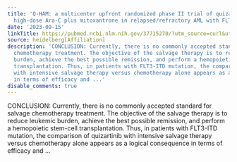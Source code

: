 ```yaml
---
title: 'Q-HAM: a multicenter upfront randomized phase II trial of quizartinib and
  high-dose Ara-C plus mitoxantrone in relapsed/refractory AML with FLT3-ITD'
date: '2023-09-15'
linkTitle: https://pubmed.ncbi.nlm.nih.gov/37715270/?utm_source=curl&utm_medium=rss&utm_campaign=pubmed-2&utm_content=1FakS-2QOkCT8HsMOQP1bCRQ4YzyumYOmxmF0moLsQ3dFB1E9V&fc=20220326224207&ff=20230916180929&v=2.17.9.post6+86293ac
source: heidelberg[Affiliation]
description: 'CONCLUSION: Currently, there is no commonly accepted standard for salvage
  chemotherapy treatment. The objective of the salvage therapy is to reduce leukemic
  burden, achieve the best possible remission, and perform a hemopoietic stem-cell
  transplantation. Thus, in patients with FLT3-ITD mutation, the comparison of quizartinib
  with intensive salvage therapy versus chemotherapy alone appears as a logical consequence
  in terms of efficacy and ...'
disable_comments: true
---
```

CONCLUSION: Currently, there is no commonly accepted standard for salvage chemotherapy treatment. The objective of the salvage therapy is to reduce leukemic burden, achieve the best possible remission, and perform a hemopoietic stem-cell transplantation. Thus, in patients with FLT3-ITD mutation, the comparison of quizartinib with intensive salvage therapy versus chemotherapy alone appears as a logical consequence in terms of efficacy and ...